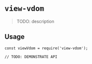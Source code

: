 # `view-vdom`

> TODO: description

## Usage

```
const viewVdom = require('view-vdom');

// TODO: DEMONSTRATE API
```
